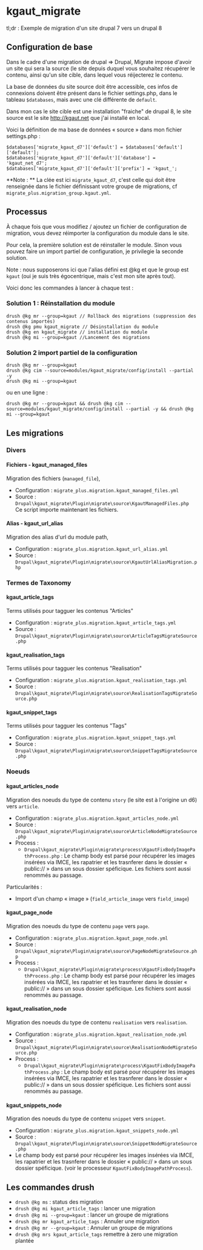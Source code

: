 # kgaut_migrate

tl;dr : Exemple de migration d'un site drupal 7 vers un drupal 8

## Configuration de base
Dans le cadre d'une migration de drupal => Drupal, Migrate impose d'avoir
un site qui sera la source (le site depuis duquel vous souhaitez récupérer
le contenu, ainsi qu'un site cible, dans lequel vous réijecterez le contenu.

La base de données du site source doit être accessible, ces infos de
connexions doivent être présent dans le fichier settings.php, dans le
tableau `$databases`, mais avec une clé différente de `default`.

Dans mon cas le site cible est une installation "fraiche" de drupal 8,
le site source est le site http://kgaut.net que j'ai installé en local.

Voici la définition de ma base de données « source » dans mon fichier
settings.php :

```
$databases['migrate_kgaut_d7']['default'] = $databases['default']['default'];
$databases['migrate_kgaut_d7']['default']['database'] = 'kgaut_net_d7';
$databases['migrate_kgaut_d7']['default']['prefix'] = 'kgaut_';
```

**Note : ** La clée est ici `migrate_kgaut_d7`, c'est celle qui doit être
renseignée dans le fichier définissant votre groupe de migrations, cf
`migrate_plus.migration_group.kgaut.yml`.


## Processus

À chaque fois que vous modifiez / ajoutez un fichier de configuration de
migration, vous devez réimporter la configuration du module dans le site.

Pour cela, la première solution est de réinstaller le module. Sinon vous
pouvez faire un import partiel de configuration, je privilegie la seconde
solution.

Note : nous supposerons ici que l'alias défini est @kg et que le group est
`kgaut` (oui je suis très égocentrique, mais c'est mon site après tout).

Voici donc les commandes à lancer à chaque test :

### Solution 1 : Réinstallation du module

```
drush @kg mr --group=kgaut // Rollback des migrations (suppression des contenus importés)
drush @kg pmu kgaut_migrate // Désinstallation du module
drush @kg en kgaut_migrate // installation du module
drush @kg mi --group=kgaut //Lancement des migrations
```
### Solution 2 import partiel de la configuration
```
drush @kg mr --group=kgaut
drush @kg cim --source=modules/kgaut_migrate/config/install --partial -y
drush @kg mi --group=kgaut
```

ou en une ligne :
```
drush @kg mr --group=kgaut && drush @kg cim --source=modules/kgaut_migrate/config/install --partial -y && drush @kg mi --group=kgaut
```
## Les migrations

### Divers

#### Fichiers - kgaut_managed_files
Migration des fichiers (`managed_file`),
  - Configuration : `migrate_plus.migration.kgaut_managed_files.yml`
  - Source : `Drupal\kgaut_migrate\Plugin\migrate\source\KgautManagedFiles.php`
Ce script importe maintenant les fichiers.

#### Alias - kgaut_url_alias
Migration des alias d'url du module path,
  - Configuration : `migrate_plus.migration.kgaut_url_alias.yml`
  - Source : `Drupal\kgaut_migrate\Plugin\migrate\source\KgautUrlAliasMigration.php`

### Termes de Taxonomy

#### kgaut_article_tags
Terms utilisés pour tagguer les contenus "Articles"
  - Configuration : `migrate_plus.migration.kgaut_article_tags.yml`
  - Source : `Drupal\kgaut_migrate\Plugin\migrate\source\ArticleTagsMigrateSource.php`

#### kgaut_realisation_tags
Terms utilisés pour tagguer les contenus "Realisation"
  - Configuration : `migrate_plus.migration.kgaut_realisation_tags.yml`
  - Source : `Drupal\kgaut_migrate\Plugin\migrate\source\RealisationTagsMigrateSource.php`

#### kgaut_snippet_tags
Terms utilisés pour tagguer les contenus "Tags"
  - Configuration : `migrate_plus.migration.kgaut_snippet_tags.yml`
  - Source : `Drupal\kgaut_migrate\Plugin\migrate\source\SnippetTagsMigrateSource.php`

### Noeuds

#### kgaut_articles_node
Migration des noeuds du type de contenu `story` (le site est à l'origine un d6) vers `article`.
  - Configuration : `migrate_plus.migration.kgaut_articles_node.yml`
  - Source : `Drupal\kgaut_migrate\Plugin\migrate\source\ArticleNodeMigrateSource.php`
  - Process :
    - `Drupal\kgaut_migrate\Plugin\migrate\process\KgautFixBodyImagePathProcess.php` :
    Le champ body est parsé pour récupérer les images insérées via IMCE,
    les rapatrier et les trasnferer dans le dossier « public:// » dans
    un sous dossier spéficique. Les fichiers sont aussi renommés au
    passage.

Particularités :
  - Import d'un champ « image » (`field_article_image` vers `field_image`)

#### kgaut_page_node
Migration des noeuds du type de contenu `page` vers `page`.
  - Configuration : `migrate_plus.migration.kgaut_page_node.yml`
  - Source : `Drupal\kgaut_migrate\Plugin\migrate\source\PageNodeMigrateSource.php`
  - Process :
    - `Drupal\kgaut_migrate\Plugin\migrate\process\KgautFixBodyImagePathProcess.php` :
    Le champ body est parsé pour récupérer les images insérées via IMCE,
    les rapatrier et les trasnferer dans le dossier « public:// » dans
    un sous dossier spéficique. Les fichiers sont aussi renommés au
    passage.

#### kgaut_realisation_node
Migration des noeuds du type de contenu `realisation` vers `realisation`.
  - Configuration : `migrate_plus.migration.kgaut_realisation_node.yml`
  - Source : `Drupal\kgaut_migrate\Plugin\migrate\source\RealisationNodeMigrateSource.php`
  - Process :
    - `Drupal\kgaut_migrate\Plugin\migrate\process\KgautFixBodyImagePathProcess.php` :
    Le champ body est parsé pour récupérer les images insérées via IMCE,
    les rapatrier et les trasnferer dans le dossier « public:// » dans
    un sous dossier spéficique. Les fichiers sont aussi renommés au
    passage.

#### kgaut_snippets_node
Migration des noeuds du type de contenu `snippet` vers `snippet`.
  - Configuration : `migrate_plus.migration.kgaut_snippets_node.yml`
  - Source : `Drupal\kgaut_migrate\Plugin\migrate\source\SnippetNodeMigrateSource.php`
  - Le champ body est parsé pour récupérer les images insérées via IMCE,
  les rapatrier et les trasnferer dans le dossier « public:// » dans
  un sous dossier spéficique. (voir le processeur `KgautFixBodyImagePathProcess`).

## Les commandes drush

 - `drush @kg ms` : status des migration
 - `drush @kg mi kgaut_article_tags` : lancer une migration
 - `drush @kg mi --group=kgaut` : lancer un groupe de migrations
 - `drush @kg mr kgaut_article_tags` : Annuler une migration
 - `drush @kg mr --group=kgaut` : Annuler un groupe de migrations
 - `drush @kg mrs kgaut_article_tags` remettre à zero une migration plantée